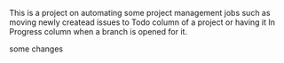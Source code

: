 This is a project on automating some project management jobs such as moving newly createad issues to Todo column of a project or having it In Progress column when a branch is opened for it.



some changes